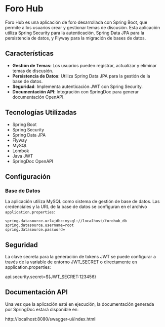 # Foro Hub

Foro Hub es una aplicación de foro desarrollada con Spring Boot, que permite a los usuarios crear y gestionar temas de discusión. Esta aplicación utiliza Spring Security para la autenticación, Spring Data JPA para la persistencia de datos, y Flyway para la migración de bases de datos.

## Características

- **Gestión de Temas**: Los usuarios pueden registrar, actualizar y eliminar temas de discusión.
- **Persistencia de Datos**: Utiliza Spring Data JPA para la gestión de la base de datos.
- **Seguridad**: Implementa autenticación JWT con Spring Security.
- **Documentación API**: Integración con SpringDoc para generar documentación OpenAPI.

## Tecnologías Utilizadas

- Spring Boot
- Spring Security
- Spring Data JPA
- Flyway
- MySQL
- Lombok
- Java JWT
- SpringDoc OpenAPI

## Configuración

### Base de Datos

La aplicación utiliza MySQL como sistema de gestión de base de datos. Las credenciales y la URL de la base de datos se configuran en el archivo `application.properties`:

``` properties
spring.datasource.url=jdbc:mysql://localhost/forohub_db
spring.datasource.username=root
spring.datasource.password=
```
## Seguridad
La clave secreta para la generación de tokens JWT se puede configurar a través de la variable de entorno JWT_SECRET o directamente en application.properties:

api.security.secret=${JWT_SECRET:123456}

## Documentación API
Una vez que la aplicación esté en ejecución, la documentación generada por SpringDoc estará disponible en:

http://localhost:8080/swagger-ui/index.html
